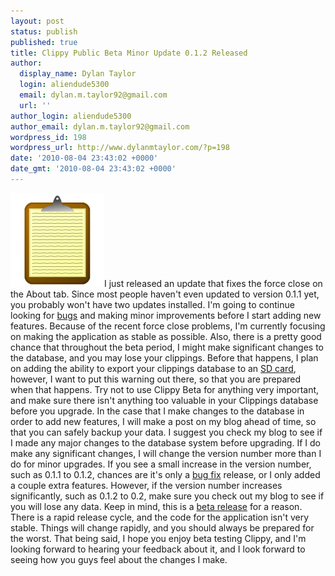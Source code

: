 ```yaml
---
layout: post
status: publish
published: true
title: Clippy Public Beta Minor Update 0.1.2 Released
author:
  display_name: Dylan Taylor
  login: aliendude5300
  email: dylan.m.taylor92@gmail.com
  url: ''
author_login: aliendude5300
author_email: dylan.m.taylor92@gmail.com
wordpress_id: 198
wordpress_url: http://www.dylanmtaylor.com/?p=198
date: '2010-08-04 23:43:02 +0000'
date_gmt: '2010-08-04 23:43:02 +0000'
---
```

<p><a href="/images/blog/2010/12/clippy-logo1.png"><img class="alignleft" title="Clippy Logo" src="/images/blog/2010/11/clippy-logo1.png" alt="" width="150" height="150" /></a>I just released an update that fixes the force close on the About tab. Since most people haven't even updated to version 0.1.1 yet, you probably won't have two updates installed. I'm going to continue looking for <a class="zem_slink" title="Software bug" rel="wikipedia" href="http://en.wikipedia.org/wiki/Software_bug">bugs</a> and making minor improvements before I start adding new features. Because of the recent force close problems, I'm currently focusing on making the application as stable as possible. Also, there is a pretty good chance that throughout the beta period, I might make significant changes to the database, and you may lose your clippings. Before that happens, I plan on adding the ability to export your clippings database to an <a class="zem_slink" title="Secure Digital" rel="wikipedia" href="http://en.wikipedia.org/wiki/Secure_Digital">SD card</a>, however, I want to put this warning out there, so that you are prepared when that happens. Try not to use Clippy Beta for anything very important, and make sure there isn't anything too valuable in your Clippings database before you upgrade. In the case that I make changes to the database in order to add new features, I will make a post on my blog ahead of time, so that you can safely backup your data. I suggest you check my blog to see if I made any major changes to the database system before upgrading. If I do make any significant changes, I will change the version number more than I do for minor upgrades. If you see a small increase in the version number, such as 0.1.1 to 0.1.2, chances are it's only a <a class="zem_slink" title="Patch (computing)" rel="wikipedia" href="http://en.wikipedia.org/wiki/Patch_%28computing%29">bug fix</a> release, or I only added a couple extra features. However, if the version number increases significantly, such as 0.1.2 to 0.2, make sure you check out my blog to see if you will lose any data. Keep in mind, this is a <a class="zem_slink" title="Software release life cycle" rel="wikipedia" href="http://en.wikipedia.org/wiki/Software_release_life_cycle">beta release</a> for a reason. There is a rapid release cycle, and the code for the application isn't very stable. Things will change rapidly, and you should always be prepared for the worst. That being said, I hope you enjoy beta testing Clippy, and I'm looking forward to hearing your feedback about it, and I look forward to seeing how you guys feel about the changes I make.</p>
